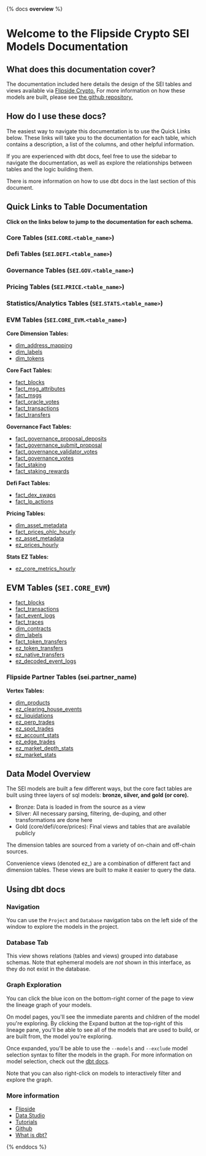 {% docs __overview__ %}

# Welcome to the Flipside Crypto SEI Models Documentation

## **What does this documentation cover?**
The documentation included here details the design of the SEI
 tables and views available via [Flipside Crypto.](https://flipsidecrypto.xyz/) For more information on how these models are built, please see [the github repository.](https://github.com/flipsideCrypto/sei-models/)

## **How do I use these docs?**
The easiest way to navigate this documentation is to use the Quick Links below. These links will take you to the documentation for each table, which contains a description, a list of the columns, and other helpful information.

If you are experienced with dbt docs, feel free to use the sidebar to navigate the documentation, as well as explore the relationships between tables and the logic building them.

There is more information on how to use dbt docs in the last section of this document.

## **Quick Links to Table Documentation**

**Click on the links below to jump to the documentation for each schema.**

### Core Tables (`SEI`.`CORE`.`<table_name>`)
### Defi Tables (`SEI`.`DEFI`.`<table_name>`)
### Governance Tables (`SEI`.`GOV`.`<table_name>`)
### Pricing Tables (`SEI`.`PRICE`.`<table_name>`)
### Statistics/Analytics Tables (`SEI`.`STATS`.`<table_name>`)
### EVM Tables (`SEI`.`CORE_EVM`.`<table_name>`)

**Core Dimension Tables:**
- [dim_address_mapping](#!/model/model.sei_models.core__dim_address_mapping)
- [dim_labels](#!/model/model.sei_models.core__dim_labels)
- [dim_tokens](#!/model/model.sei_models.core__dim_tokens)


**Core Fact Tables:**
- [fact_blocks](#!/model/model.sei_models.core__fact_blocks)
- [fact_msg_attributes](#!/model/model.sei_models.core__fact_msg_attributes)
- [fact_msgs](#!/model/model.sei_models.core__fact_msgs)
- [fact_oracle_votes](#!/model/model.sei_models.core__fact_oracle_votes)
- [fact_transactions](#!/model/model.sei_models.core__fact_transactions)
- [fact_transfers](#!/model/model.sei_models.core__fact_transfers)

**Governance Fact  Tables:**
- [fact_governance_proposal_deposits](#!/model/model.sei_models.gov__fact_governance_proposal_deposits)
- [fact_governance_submit_proposal](#!/model/model.sei_models.gov__fact_governance_submit_proposal)
- [fact_governance_validator_votes](#!/model/model.sei_models.gov__fact_governance_validator_votes)
- [fact_governance_votes](#!/model/model.sei_models.gov__fact_governance_votes)
- [fact_staking](#!/model/model.sei_models.gov__fact_staking)
- [fact_staking_rewards](#!/model/model.sei_models.gov__fact_staking_rewards)

**Defi Fact  Tables:**
- [fact_dex_swaps](#!/model/model.sei_models.defi__fact_dex_swaps)
- [fact_lp_actions](#!/model/model.sei_models.defi__fact_lp_actions)

**Pricing Tables:**
- [dim_asset_metadata](#!/model/model.sei_models.price__dim_asset_metadata)
- [fact_prices_ohlc_hourly](#!/model/model.sei_models.price__fact_prices_ohlc_hourly)
- [ez_asset_metadata](#!/model/model.sei_models.price__ez_asset_metadata)
- [ez_prices_hourly](#!/model/model.sei_models.price__ez_prices_hourly)

**Stats EZ Tables:**
- [ez_core_metrics_hourly](#!/model/model.sei_models.ez_core_metrics_hourly)

## EVM Tables (`SEI.CORE_EVM`)
- [fact_blocks](#!/model/model.sei_models.core_evm__fact_blocks)
- [fact_transactions](#!/model/model.sei_models.core_evm__fact_transactions)
- [fact_event_logs](#!/model/model.sei_models.core_evm__fact_event_logs)
- [fact_traces](#!/model/model.sei_models.core_evm__fact_traces)
- [dim_contracts](#!/model/model.sei_models.core_evm__dim_contracts)
- [dim_labels](#!/model/model.sei_models.core_evm__dim_labels)
- [fact_token_transfers](#!/model/model.sei_models.core_evm__fact_token_transfers)
- [ez_token_transfers](#!/model/model.sei_models.core_evm__ez_token_transfers)
- [ez_native_transfers](#!/model/model.sei_models.core_evm__ez_native_transfers)
- [ez_decoded_event_logs](#!/model/model.sei_models.core_evm__ez_decoded_event_logs)

### Flipside Partner Tables (sei.partner_name)

**Vertex Tables:**
- [dim_products](#!/model/model.sei_models.vertex__dim_products)
- [ez_clearing_house_events](#!/model/model.sei_models.vertex__ez_clearing_house_events)
- [ez_liquidations](#!/model/model.sei_models.vertex__ez_liquidations)
- [ez_perp_trades](#!/model/model.sei_models.vertex__ez_perp_trades)
- [ez_spot_trades](#!/model/model.sei_models.vertex__ez_spot_trades)
- [ez_account_stats](#!/model/model.sei_models.vertex__ez_account_stats)
- [ez_edge_trades](#!/model/model.sei_models.vertex__ez_edge_trades)
- [ez_market_depth_stats](#!/model/model.sei_models.vertex__ez_market_depth_stats)
- [ez_market_stats](#!/model/model.sei_models.vertex__ez_market_stats)

## **Data Model Overview**

The SEI
 models are built a few different ways, but the core fact tables are built using three layers of sql models: **bronze, silver, and gold (or core).**

- Bronze: Data is loaded in from the source as a view
- Silver: All necessary parsing, filtering, de-duping, and other transformations are done here
- Gold (core/defi/core/prices): Final views and tables that are available publicly

The dimension tables are sourced from a variety of on-chain and off-chain sources.

Convenience views (denoted ez_) are a combination of different fact and dimension tables. These views are built to make it easier to query the data.

## **Using dbt docs**
### Navigation

You can use the ```Project``` and ```Database``` navigation tabs on the left side of the window to explore the models in the project.

### Database Tab

This view shows relations (tables and views) grouped into database schemas. Note that ephemeral models are *not* shown in this interface, as they do not exist in the database.

### Graph Exploration

You can click the blue icon on the bottom-right corner of the page to view the lineage graph of your models.

On model pages, you'll see the immediate parents and children of the model you're exploring. By clicking the Expand button at the top-right of this lineage pane, you'll be able to see all of the models that are used to build, or are built from, the model you're exploring.

Once expanded, you'll be able to use the ```--models``` and ```--exclude``` model selection syntax to filter the models in the graph. For more information on model selection, check out the [dbt docs](https://docs.getdbt.com/docs/model-selection-syntax).

Note that you can also right-click on models to interactively filter and explore the graph.


### **More information**
- [Flipside](https://flipsidecrypto.xyz/)
- [Data Studio](https://flipsidecrypto.xyz/edit)
- [Tutorials](https://docs.flipsidecrypto.com/our-data/tutorials)
- [Github](https://github.com/FlipsideCrypto/sei-models)
- [What is dbt?](https://docs.getdbt.com/docs/introduction)

{% enddocs %}
